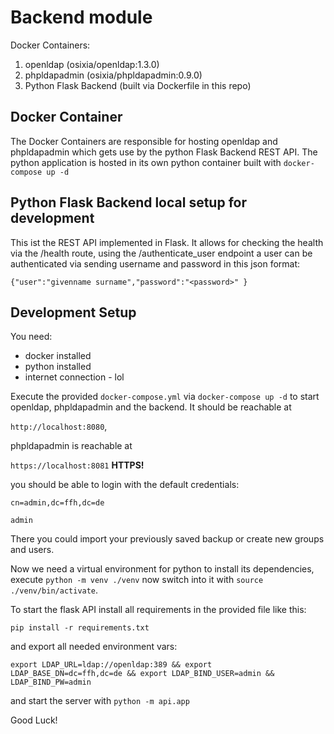 # Backend module
Docker Containers:
1. openldap (osixia/openldap:1.3.0)
2. phpldapadmin (osixia/phpldapadmin:0.9.0)
3. Python Flask Backend (built via Dockerfile in this repo)

## Docker Container
The Docker Containers are responsible for hosting openldap and phpldapadmin which gets use by the python Flask Backend REST API. 
The python application is hosted in its own python container built with `docker-compose up -d` 

## Python Flask Backend local setup for development
This ist the REST API implemented in Flask.
It allows for checking the health via the /health route, using the /authenticate_user endpoint a user can be authenticated via sending username and password in this json format:

`{"user":"givenname surname","password":"<password>" }`


## Development Setup
You need:
- docker installed 
- python installed
- internet connection - lol

Execute the provided `docker-compose.yml` via `docker-compose up -d` to start openldap, phpldapadmin and the backend. 
It should be reachable at 

`http://localhost:8080`,

phpldapadmin is reachable at

`https://localhost:8081` **HTTPS!**

you should be able to login with the default credentials:

`cn=admin,dc=ffh,dc=de`

`admin`

There you could import your previously saved backup or create new groups and users.

Now we need a virtual environment for python to install its dependencies, execute `python -m venv ./venv` now switch into it with `source ./venv/bin/activate`.

To start the flask API install all requirements in the provided file like this:

`pip install -r requirements.txt`

and export all needed environment vars:

`export LDAP_URL=ldap://openldap:389 && export LDAP_BASE_DN=dc=ffh,dc=de && export LDAP_BIND_USER=admin && LDAP_BIND_PW=admin`

and start the server with `python -m api.app`

Good Luck!
